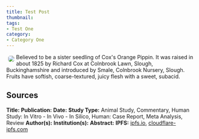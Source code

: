```yaml
---
title: Test Post
thumbnail: 
tags:
- Test One
category:
- Category One
---
```


<img src="https://res.cloudinary.com/alchemist-cookbook/image/upload/w_100,f_auto/healing-items/cox pomona apple.jpg" style="border-radius: 5px; float:left; margin: 5px;">Believed to be a sister seedling of Cox's Orange Pippin. It was raised in about 1825 by Richard Cox at Colnbrook Lawn, Slough, Buckinghamshire and introduced by Smale, Colnbrook Nursery, Slough. Fruits have softish, coarse-textured, juicy flesh with a sweet, subacid.

## Sources

**Title:** [ ]( )
**Publication:** [ ]( )
**Date:**
**Study Type:** Animal Study, Commentary, Human Study: In Vitro - In Vivo - In Silico, Human: Case Report, Meta Analysis, Review
**Author(s):**
**Institution(s):**
**Abstract:**
**IPFS:** [ipfs.io](https://ipfs.io/ipfs/), [cloudflare-ipfs.com](https://cloudflare-ipfs.com/ipfs/)